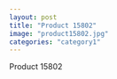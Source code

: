 ```yaml
---
layout: post
title: "Product 15802"
image: "product15802.jpg"
categories: "category1"
---
```

Product 15802
